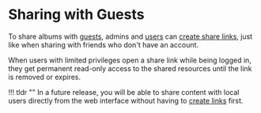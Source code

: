 # Sharing with Guests

To share albums with [guests](roles.md#guest), admins and [users](roles.md#user) can [create share links](../share/index.md), just like when sharing with friends who don't have an account.

When users with limited privileges open a share link while being logged in, they get permanent read-only access to the shared resources until the link is removed or expires.

!!! tldr ""
    In a future release, you will be able to share content with local users directly from the web interface without having to [create links](../share/index.md) first.
